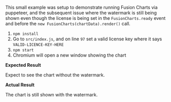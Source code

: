 This small example was setup to demonstrate running Fusion Charts via puppeteer, and the subsequent issue where the watermark is still being shown even though the license is being set in the `FusionCharts.ready` event and before the `new FusionCharts(chartData).render()` call.

1. `npm install`
2. Go to `src/index.js`, and on line `97` set a valid license key where it says `VALID-LICENCE-KEY-HERE`
3. `npm start`
4. Chromium will open a new window showing the chart

**Expected Result**

Expect to see the chart without the watermark.

**Actual Result**

The chart is still shown with the watermark.